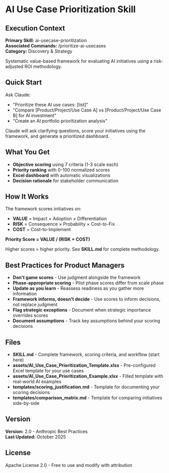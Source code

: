 # AI Use Case Prioritization Skill

## Execution Context
**Primary Skill:** ai-usecase-prioritization  
**Associated Commands:** /prioritize-ai-usecases  
**Category:** Discovery & Strategy

Systematic value-based framework for evaluating AI initiatives using a risk-adjusted ROI methodology.

## Quick Start

Ask Claude:
- "Prioritize these AI use cases: [list]"
- "Compare [Product/Project/Use Case A] vs [Product/Project/Use Case B] for AI investment"  
- "Create an AI portfolio prioritization analysis"

Claude will ask clarifying questions, score your initiatives using the framework, and generate a prioritized dashboard.

## What You Get

- **Objective scoring** using 7 criteria (1-3 scale each)
- **Priority ranking** with 0-100 normalized scores
- **Excel dashboard** with automatic visualizations  
- **Decision rationale** for stakeholder communication

## How It Works

The framework scores initiatives on:
- **VALUE** = Impact × Adoption × Differentiation
- **RISK** = Consequence × Probability × Cost-to-Fix
- **COST** = Cost-to-Implement

**Priority Score = VALUE / (RISK + COST)**

Higher scores = higher priority. See **SKILL.md** for complete methodology.

## Best Practices for Product Managers

- **Don't game scores** - Use judgment alongside the framework
- **Phase-appropriate scoring** - Pilot phase scores differ from scale phase
- **Update as you learn** - Reassess readiness as you gather more information
- **Framework informs, doesn't decide** - Use scores to inform decisions, not replace judgment
- **Flag strategic exceptions** - Document when strategic importance overrides scores
- **Document assumptions** - Track key assumptions behind your scoring decisions

## Files

- **SKILL.md** - Complete framework, scoring criteria, and workflow (start here)
- **assets/AI_Use_Case_Prioritization_Template.xlsx** - Pre-configured Excel template for your use cases
- **assets/AI_Use_Case_Prioritization_Example.xlsx** - Filled template with real-world AI examples
- **templates/scoring_justification.md** - Template for documenting your scoring decisions
- **templates/comparison_matrix.md** - Template for comparing initiatives side-by-side

## Version
**Version:** 2.0 - Anthropic Best Practices  
**Last Updated:** October 2025

## License

Apache License 2.0 - Free to use and modify with attribution

